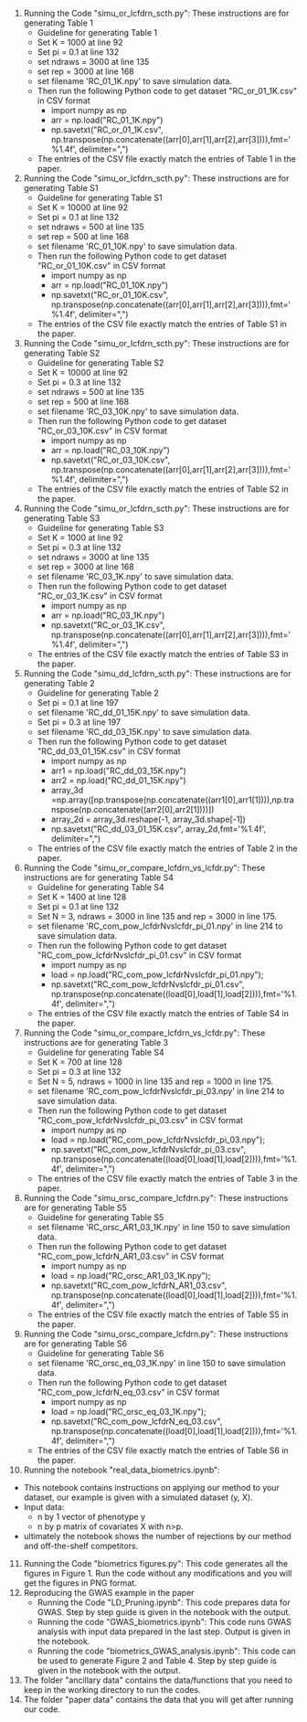 1) Running the Code "simu_or_lcfdrn_scth.py": These instructions are for generating Table 1
   - Guideline for generating Table 1
   - Set K = 1000 at line 92
   - Set pi = 0.1 at line 132
   - set ndraws = 3000 at line 135
   - set rep = 3000 at line 168
   - set filename 'RC_01_1K.npy' to save simulation data.
   - Then run the following Python code to get dataset "RC_or_01_1K.csv" in CSV format
        - import numpy as np
        - arr = np.load("RC_01_1K.npy")
        - np.savetxt("RC_or_01_1K.csv", np.transpose(np.concatenate((arr[0],arr[1],arr[2],arr[3]))),fmt='%1.4f', delimiter=",")
   - The entries of the CSV file exactly match the entries of Table 1 in the paper.
2) Running the Code "simu_or_lcfdrn_scth.py": These instructions are for generating Table S1
   - Guideline for generating Table S1
   - Set K = 10000 at line 92
   - Set pi = 0.1 at line 132
   - set ndraws = 500 at line 135
   - set rep = 500 at line 168
   - set filename 'RC_01_10K.npy' to save simulation data.
   - Then run the following Python code to get dataset "RC_or_01_10K.csv" in CSV format
        - import numpy as np
        - arr = np.load("RC_01_10K.npy")
        - np.savetxt("RC_or_01_10K.csv", np.transpose(np.concatenate((arr[0],arr[1],arr[2],arr[3]))),fmt='%1.4f', delimiter=",")
   - The entries of the CSV file exactly match the entries of Table S1 in the paper.
3) Running the Code "simu_or_lcfdrn_scth.py": These instructions are for generating Table S2
   - Guideline for generating Table S2
   - Set K = 10000 at line 92
   - Set pi = 0.3 at line 132
   - set ndraws = 500 at line 135
   - set rep = 500 at line 168
   - set filename 'RC_03_10K.npy' to save simulation data.
   - Then run the following Python code to get dataset "RC_or_03_10K.csv" in CSV format
        - import numpy as np
        - arr = np.load("RC_03_10K.npy")
        - np.savetxt("RC_or_03_10K.csv", np.transpose(np.concatenate((arr[0],arr[1],arr[2],arr[3]))),fmt='%1.4f', delimiter=",")
   - The entries of the CSV file exactly match the entries of Table S2 in the paper.
4) Running the Code "simu_or_lcfdrn_scth.py": These instructions are for generating Table S3
   - Guideline for generating Table S3
   - Set K = 1000 at line 92
   - Set pi = 0.3 at line 132
   - set ndraws = 3000 at line 135
   - set rep = 3000 at line 168
   - set filename 'RC_03_1K.npy' to save simulation data.
   - Then run the following Python code to get dataset "RC_or_03_1K.csv" in CSV format
        - import numpy as np
        - arr = np.load("RC_03_1K.npy")
        - np.savetxt("RC_or_03_1K.csv", np.transpose(np.concatenate((arr[0],arr[1],arr[2],arr[3]))),fmt='%1.4f', delimiter=",")
   - The entries of the CSV file exactly match the entries of Table S3 in the paper.
5) Running the Code "simu_dd_lcfdrn_scth.py": These instructions are for generating Table 2
   - Guideline for generating Table 2
   - Set pi = 0.1 at line 197
   - set filename 'RC_dd_01_15K.npy' to save simulation data.
   - Set pi = 0.3 at line 197
   - set filename 'RC_dd_03_15K.npy' to save simulation data.
   - Then run the following Python code to get dataset "RC_dd_03_01_15K.csv" in CSV format
        - import numpy as np
        - arr1 = np.load("RC_dd_03_15K.npy")
        - arr2 = np.load("RC_dd_01_15K.npy")
        - array_3d =np.array([np.transpose(np.concatenate((arr1[0],arr1[1]))),np.transpose(np.concatenate((arr2[0],arr2[1])))])
        - array_2d = array_3d.reshape(-1, array_3d.shape[-1])
        - np.savetxt("RC_dd_03_01_15K.csv", array_2d,fmt='%1.4f', delimiter=",")
   - The entries of the CSV file exactly match the entries of Table 2 in the paper.
6) Running the Code "simu_or_compare_lcfdrn_vs_lcfdr.py": These instructions are for generating Table S4
   - Guideline for generating Table S4
   - Set K = 1400 at line 128
   - Set pi = 0.1 at line 132
   - Set N = 3, ndraws = 3000 in line 135 and rep = 3000 in line 175.
   - set filename 'RC_com_pow_lcfdrNvslcfdr_pi_01.npy' in line 214 to save simulation data.
   - Then run the following Python code to get dataset "RC_com_pow_lcfdrNvslcfdr_pi_01.csv" in CSV format
        - import numpy as np
        - load = np.load("RC_com_pow_lcfdrNvslcfdr_pi_01.npy");
        - np.savetxt("RC_com_pow_lcfdrNvslcfdr_pi_01.csv", np.transpose(np.concatenate((load[0],load[1],load[2]))),fmt='%1.4f', delimiter=",")
   - The entries of the CSV file exactly match the entries of Table S4 in the paper.
7) Running the Code "simu_or_compare_lcfdrn_vs_lcfdr.py": These instructions are for generating Table 3
   - Guideline for generating Table S4
   - Set K = 700 at line 128
   - Set pi = 0.3 at line 132
   - Set N = 5, ndraws = 1000 in line 135 and rep = 1000 in line 175.
   - set filename 'RC_com_pow_lcfdrNvslcfdr_pi_03.npy' in line 214 to save simulation data.
   - Then run the following Python code to get dataset "RC_com_pow_lcfdrNvslcfdr_pi_03.csv" in CSV format
        - import numpy as np
        - load = np.load("RC_com_pow_lcfdrNvslcfdr_pi_03.npy");
        - np.savetxt("RC_com_pow_lcfdrNvslcfdr_pi_03.csv", np.transpose(np.concatenate((load[0],load[1],load[2]))),fmt='%1.4f', delimiter=",")
   - The entries of the CSV file exactly match the entries of Table 3 in the paper.
8) Running the Code "simu_orsc_compare_lcfdrn.py": These instructions are for generating Table S5
   - Guideline for generating Table S5
   - set filename 'RC_orsc_AR1_03_1K.npy' in line 150 to save simulation data.
   - Then run the following Python code to get dataset "RC_com_pow_lcfdrN_AR1_03.csv" in CSV format
        - import numpy as np
        - load = np.load("RC_orsc_AR1_03_1K.npy");
        - np.savetxt("RC_com_pow_lcfdrN_AR1_03.csv", np.transpose(np.concatenate((load[0],load[1],load[2]))),fmt='%1.4f', delimiter=",")
   - The entries of the CSV file exactly match the entries of Table S5 in the paper.
9) Running the Code "simu_orsc_compare_lcfdrn.py": These instructions are for generating Table S6
   - Guideline for generating Table S6
   - set filename 'RC_orsc_eq_03_1K.npy' in line 150 to save simulation data.
   - Then run the following Python code to get dataset "RC_com_pow_lcfdrN_eq_03.csv" in CSV format
        - import numpy as np
        - load = np.load("RC_orsc_eq_03_1K.npy");
        - np.savetxt("RC_com_pow_lcfdrN_eq_03.csv", np.transpose(np.concatenate((load[0],load[1],load[2]))),fmt='%1.4f', delimiter=",")
   - The entries of the CSV file exactly match the entries of Table S6 in the paper.
10) Running the notebook "real_data_biometrics.ipynb":
   - This notebook contains instructions on applying our method to your dataset, our example is given with a simulated dataset (y, X).
   - Input data:
     - n by 1 vector of phenotype y
     - n by p matrix of covariates X with n>p.
   - ultimately the notebook shows the number of rejections by our method and off-the-shelf competitors.
11) Running the Code "biometrics figures.py": This code generates all the figures in Figure 1. Run the code without any modifications and you will get the figures in PNG format.
12) Reproducing the GWAS example in the paper
    - Running the Code "LD_Pruning.ipynb": This code prepares data for GWAS. Step by step guide is given in the notebook with the output.
    - Running the code "GWAS_biometrics.ipynb": This code runs GWAS analysis with input data prepared in the last step. Output is given in the notebook.
    - Running the code "biometrics_GWAS_analysis.ipynb": This code can be used to generate Figure 2 and Table 4. Step by step guide is given in the notebook with the output.
13) The folder "ancillary data" contains the data/functions that you need to keep in the working directory to run the codes.
14) The folder "paper data" contains the data that you will get after running our code.

   
